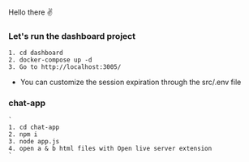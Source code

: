 Hello there ✌️

### Let's run the dashboard project
	
	1. cd dashboard
	2. docker-compose up -d
	3. Go to http://localhost:3005/

* You can customize the session expiration through the src/.env file

### chat-app
	`
	1. cd chat-app
	2. npm i
	3. node app.js
	4. open a & b html files with Open live server extension
	`
